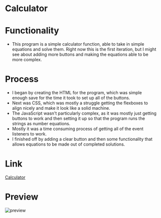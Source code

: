 # Calculator
# Functionality
- This program is a simple calculator function, able to take in simple equations and solve them. Right now this is the first iteration, but I might see about adding more buttons and making the equations able to be more complex.
# Process
- I began by creating the HTML for the program, which was simple enough save for the time it took to set up all of the buttons.
- Next was CSS, which was mostly a struggle getting the flexboxes to align nicely and make it look like a solid machine.
- The JavaScript wasn't particularly complex, as it was mostly just getting buttons to work and then setting it up so that the program runs the strings as number equations.
- Mostly it was a time consuming process of getting all of the event listeners to work.
- I finished off by adding a clear button and then some functionality that allows equations to be made out of completed solutions.
# Link
[Calculator](https://alphastranger.github.io/Calculator/)
# Preview

![preview](./images/Screenshot.png)
